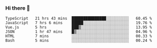 ### Hi there 👋

<!--
**hjklink/hjklink** is a ✨ _special_ ✨ repository because its `README.md` (this file) appears on your GitHub profile.

Here are some ideas to get you started:

- 🔭 I’m currently working on ...
- 🌱 I’m currently learning ...
- 👯 I’m looking to collaborate on ...
- 🤔 I’m looking for help with ...
- 💬 Ask me about ...
- 📫 How to reach me: ...
- 😄 Pronouns: ...
- ⚡ Fun fact: ...
-->


<!--START_SECTION:waka-->

```text
TypeScript   21 hrs 43 mins  ███████████████░░░░░░░░░░   60.45 %
JavaScript   7 hrs 6 mins    █████░░░░░░░░░░░░░░░░░░░░   19.76 %
Vue.js       5 hrs           ███▒░░░░░░░░░░░░░░░░░░░░░   13.95 %
JSON         1 hr 47 mins    █▒░░░░░░░░░░░░░░░░░░░░░░░   04.96 %
HTML         7 mins          ░░░░░░░░░░░░░░░░░░░░░░░░░   00.33 %
Bash         5 mins          ░░░░░░░░░░░░░░░░░░░░░░░░░   00.24 %
```

<!--END_SECTION:waka-->
